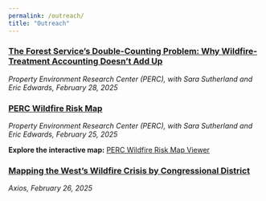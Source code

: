 ```yaml
---
permalink: /outreach/
title: "Outreach"
---
```


### [The Forest Service’s Double-Counting Problem: Why Wildfire-Treatment Accounting Doesn’t Add Up](https://perc.org/2025/02/28/the-forest-services-double-counting-problem/)

*Property Environment Research Center (PERC), with Sara Sutherland and Eric Edwards, February 28, 2025*


### [PERC Wildfire Risk Map](https://perc.org/2025/02/25/perc-wildfire-risk-map/)

*Property Environment Research Center (PERC), with Sara Sutherland and Eric Edwards, February 25, 2025*

**Explore the interactive map:** [PERC Wildfire Risk Map Viewer](https://ucdavis.maps.arcgis.com/apps/webappviewer/index.html?id=3cbd29195cc64ae5a584e487358268fd)


### [Mapping the West’s Wildfire Crisis by Congressional District](https://www.axios.com/2025/02/26/west-wildfire-crisis-congressional-district-map)

*Axios, February 26, 2025*
